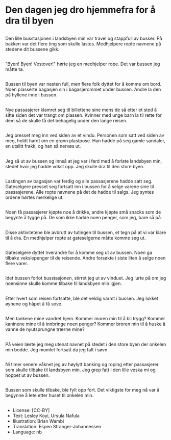# Den dagen jeg dro hjemmefra for å dra til byen

##
Den lille busstasjonen i landsbyen min var travel og stappfull av busser. På bakken var det flere ting som skulle lastes. Medhjelpere ropte navnene på stedene dit bussene gikk.

##
"Byen! Byen! Vestover!" hørte jeg en medhjelper rope. Det var bussen jeg måtte ta.

##
Bussen til byen var nesten full, men flere folk dyttet for å komme om bord. Noen plasserte bagasjen sin i bagasjerommet under bussen. Andre la den på hyllene inne i bussen.

##
Nye passasjerer klamret seg til billettene sine mens de så etter et sted å sitte siden det var trangt om plassen. Kvinner med unge barn la til rette for dem så de skulle få det behagelig under den lange reisen.

##
Jeg presset meg inn ved siden av et vindu. Personen som satt ved siden av meg, holdt hardt om en grønn plastpose. Han hadde på seg gamle sandaler, en utslitt frakk, og han så nervøs ut.

##
Jeg så ut av bussen og innså at jeg var i ferd med å forlate landsbyen min, stedet hvor jeg hadde vokst opp. Jeg skulle dra til den store byen.

##
Lastingen av bagasjen var ferdig og alle passasjerene hadde satt seg. Gateselgere presset seg fortsatt inn i bussen for å selge varene sine til passasjerene. Alle ropte navnene på det de hadde til salgs. Jeg syntes ordene hørtes merkelige ut.

##
Noen få passasjerer kjøpte noe å drikke, andre kjøpte små snacks som de begynte å tygge på. De som ikke hadde noen penger, som jeg, bare så på.

##
Disse aktivitetene ble avbrutt av tutingen til bussen, et tegn på at vi var klare til å dra. En medhjelper ropte at gateselgerne måtte komme seg ut.

##
Gateselgere dyttet hverandre for å komme seg ut av bussen. Noen ga tilbake vekslepenger til de reisende. Andre forsøkte i siste liten å selge noen flere varer.

##
Idet bussen forlot busstasjonen, stirret jeg ut av vinduet. Jeg lurte på om jeg noensinne skulle komme tilbake til landsbyen min igjen.

##
Etter hvert som reisen fortsatte, ble det veldig varmt i bussen. Jeg lukket øynene og håpet å få sove.

##
Men tankene mine vandret hjem. Kommer moren min til å bli trygg? Kommer kaninene mine til å innbringe noen penger? Kommer broren min til å huske å vanne de nyutsprungne trærne mine?

##
På veien lærte jeg meg utenat navnet på stedet i den store byen der onkelen min bodde. Jeg mumlet fortsatt da jeg falt i søvn.

##
Ni timer senere våknet jeg av høylytt banking og roping etter passasjerer som skulle tilbake til landsbyen min. Jeg grep fatt i den lille veska mi og hoppet ut av bussen.

##
Bussen som skulle tilbake, ble fylt opp fort. Det viktigste for meg nå var å begynne å lete etter huset til onkelen min.

##
* License: [CC-BY]
* Text: Lesley Koyi, Ursula Nafula
* Illustration: Brian Wambi
* Translation: Espen Stranger-Johannessen
* Language: nb
